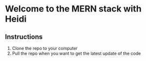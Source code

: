 # Welcome to the MERN stack with Heidi

## Instructions
1. Clone the repo to your computer
2. Pull the repo when you want to get the latest update of the code